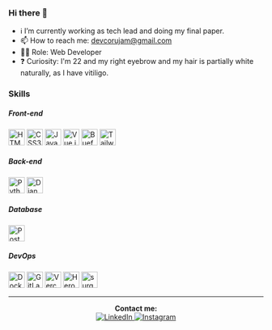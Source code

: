 ### Hi there 👋

- ℹ️ I’m currently working as tech lead and doing my final paper.
- 📫 How to reach me: devcorujam@gmail.com
-  👨‍💻 Role: Web Developer
- ❓ Curiosity: I'm 22 and my right eyebrow and my hair is partially white naturally, as I have vitiligo.

### Skills

##### Front-end

<div>
<img title="HTML5" alt="HTML5 Logo" height="32" width="32" src="https://image.flaticon.com/icons/png/512/1216/1216733.png" />
<img title="CSS3" alt="CSS3 Logo" height="32" width="32" src="https://cdn4.iconfinder.com/data/icons/social-media-logos-6/512/121-css3-512.png" />
<img title="JavaScript" alt="JavaScript Logo" height="32" width="32" src="https://cdn.icon-icons.com/icons2/2108/PNG/512/javascript_icon_130900.png" />
<img title="Vue.js" alt="Vue.js Logo" height="32" width="32" src="https://vuejs.org/images/logo.png" />
<img title="Buefy" alt="Buefy Logo" height="32" width="32" src="https://avatars.githubusercontent.com/u/26799900?s=400&v=4" />
<img title="Tailwind CSS" alt="Tailwind CSS Logo" height="32" width="32" src="https://symbols.getvecta.com/stencil_97/3_tailwind-css-icon.43c02f69bf.svg" />
</div>

##### Back-end

<div>
<img title="Python" alt="Python Logo" height="32" width="32" src="https://cdn3.iconfinder.com/data/icons/logos-and-brands-adobe/512/267_Python-512.png" />
<img title="Django" alt="Django Logo" height="32" width="32" src="https://iconape.com/wp-content/png_logo_vector/django.png" />
</div>

##### Database

<div>
<img title="Postgres" alt="Postgres Logo" height="32" width="32" src="https://cdn.iconscout.com/icon/free/png-512/postgresql-226047.png" />
</div>

##### DevOps

<div>
<img title="Docker" alt="Docker Logo" height="32" width="32" src="https://cdn.iconscout.com/icon/free/png-256/docker-226091.png" />
<img title="GitLab CI/CD" alt="GitLab Logo" height="32" width="32" src="https://cdn.iconscout.com/icon/free/png-512/gitlab-282507.png" />
<img title="Vercel" alt="Vercel Logo" height="32" width="32" src="https://pbs.twimg.com/profile_images/1252531684353998848/6R0-p1Vf_400x400.jpg" />
<img title="Heroku" alt="Heroku Logo" height="32" width="32" src="https://cdn.iconscout.com/icon/free/png-256/heroku-5-569467.png" />
<img title="surge.sh" alt="surge.sh Logo" height="32" width="32" src="https://surge.sh/images/logos/svg/surge-logo.svg" />
</div>

---

<div align="center">
<div><strong>Contact me:</strong></div>
<div>
<a href="https://www.linkedin.com/in/devguerreiro" target="_blank"><img src="https://img.shields.io/badge/LinkedIn-%230077B5.svg?&style=flat-square&logo=linkedin&logoColor=white" alt="LinkedIn"/>
<a href="https://www.instagram.com/devguerreiro" target="_blank"><img src="https://img.shields.io/badge/Instagram-%23E4405F.svg?&style=flat-square&logo=instagram&logoColor=white" alt="Instagram"/>
</div>
</div>

